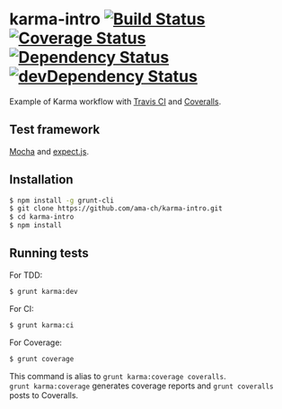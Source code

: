 karma-intro [![Build Status](https://travis-ci.org/brownman/karma-intro.png?branch=master)](https://travis-ci.org/brownman/karma-intro) [![Coverage Status](https://coveralls.io/repos/brownman/karma-intro/badge.png)](https://coveralls.io/r/brownman/karma-intro?branch=coveralls-setting) [![Dependency Status](https://david-dm.org/brownman/karma-intro.png)](https://david-dm.org/brownman/karma-intro) [![devDependency Status](https://david-dm.org/brownman/karma-intro/dev-status.png)](https://david-dm.org/brownman/karma-intro#info=devDependencies)
===========

Example of Karma workflow with [Travis CI](https://travis-ci.org/) and [Coveralls](https://coveralls.io/).

## Test framework

[Mocha](http://visionmedia.github.io/mocha/) and [expect.js](https://github.com/LearnBoost/expect.js/).

## Installation

```bash
$ npm install -g grunt-cli
$ git clone https://github.com/ama-ch/karma-intro.git
$ cd karma-intro
$ npm install
```

## Running tests

For TDD:

```bash
$ grunt karma:dev
```

For CI:

```bash
$ grunt karma:ci
```

For Coverage:

```bash
$ grunt coverage
```

This command is alias to `grunt karma:coverage coveralls`.  
`grunt karma:coverage` generates coverage reports and `grunt coveralls` posts to Coveralls.
